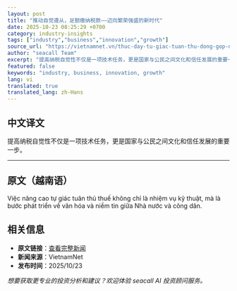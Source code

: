 ```yaml
---
layout: post
title: "推动自觉遵从，足额缴纳税款——迈向繁荣强盛的新时代"
date: 2025-10-23 08:25:29 +0700
category: industry-insights
tags: ["industry","business","innovation","growth"]
source_url: "https://vietnamnet.vn/thuc-day-tu-giac-tuan-thu-dong-gop-day-du-thue-xay-dung-ky-nguyen-hung-cuong-2455546.html"
author: "seacall Team"
excerpt: "提高纳税自觉性不仅是一项技术任务，更是国家与公民之间文化和信任发展的重要一步。..."
featured: false
keywords: "industry, business, innovation, growth"
lang: vi
translated: true
translated_lang: zh-Hans
---
```


## 中文译文

提高纳税自觉性不仅是一项技术任务，更是国家与公民之间文化和信任发展的重要一步。

---

## 原文（越南语）

Việc nâng cao tự giác tuân thủ thuế không chỉ là nhiệm vụ kỹ thuật, mà là bước phát triển về văn hóa và niềm tin giữa Nhà nước và công dân.

## 相关信息

- **原文链接**：[查看完整新闻](https://vietnamnet.vn/thuc-day-tu-giac-tuan-thu-dong-gop-day-du-thue-xay-dung-ky-nguyen-hung-cuong-2455546.html)
- **新闻来源**：VietnamNet
- **发布时间**：2025/10/23

*想要获取更专业的投资分析和建议？欢迎体验 seacall AI 投资顾问服务。*